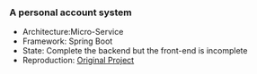 ### A personal account system
- Architecture:Micro-Service
- Framework: Spring Boot
- State: Complete the backend but the front-end is incomplete
- Reproduction: [Original Project](https://github.com/sqshq/piggymetrics)
